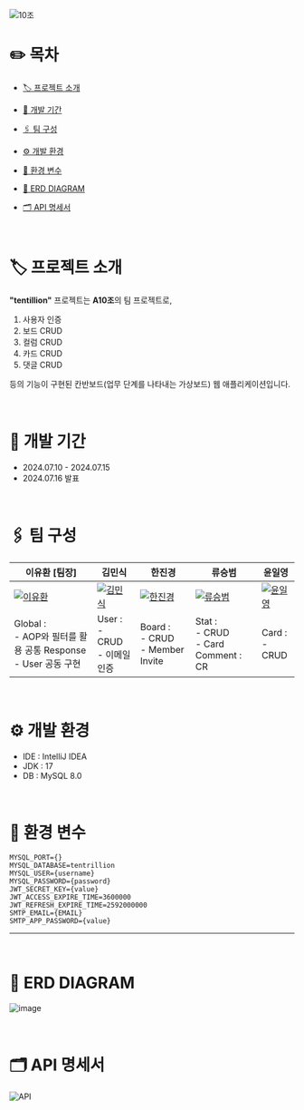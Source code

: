 ![10조](https://github.com/user-attachments/assets/14d64ce4-5dfb-46cb-873e-2b3b46bd15b3)

# ✏️ 목차
* [🏷️ 프로젝트 소개](#a)

* [📆 개발 기간](#b)

* [🖇️ 팀 구성](#c)

* [⚙️ 개발 환경](#d)

* [🔑 환경 변수](#e)

* [📑 ERD DIAGRAM](#f)

* [🗂️ API 명세서](#g)

<br>

<div id="a">
  
# 🏷️ 프로젝트 소개
**"tentillion"** 프로젝트는 **A10조**의 팀 프로젝트로, 
1. 사용자 인증
2. 보드 CRUD
3. 컬럼 CRUD
4. 카드 CRUD
5. 댓글 CRUD

등의 기능이 구현된 칸반보드(업무 단계를 나타내는 가상보드) 웹 애플리케이션입니다.

<br>

<div id="b">
  
# 📆 개발 기간
* 2024.07.10 - 2024.07.15
* 2024.07.16 발표

<br>

<div id="c">

# 🖇️ 팀 구성
| 이유환 [팀장]                         | 김민식                         | 한진경                         | 류승범                         | 윤일영                         |
|-------------------------------|-------------------------------|-------------------------------|-------------------------------|-------------------------------|
| [![이유환](https://github.com/Berithx.png)](https://github.com/Berithx) | [![김민식](https://github.com/minsik0.png)](https://github.com/minsik0) | [![한진경](https://github.com/jkhan94.png)](https://github.com/jkhan94) | [![류승범](https://github.com/W-llama.png)](https://github.com/W-llama) | [![윤일영](https://github.com/1004102.png)](https://github.com/1004102) |
|Global : <br> - AOP와 필터를 활용 공통 Response <br> - User 공동 구현|User : <br> - CRUD <br> - 이메일 인증|Board : <br> - CRUD <br> - Member Invite|Stat : <br> - CRUD <br> - Card Comment : CR|Card : <br> - CRUD

<br>

<div id="d">
 
# ⚙️ 개발 환경
* IDE : IntelliJ IDEA
* JDK : 17
* DB : MySQL 8.0

<br>

<div id="e">

# 🔑 환경 변수
```
MYSQL_PORT={}
MYSQL_DATABASE=tentrillion
MYSQL_USER={username}
MYSQL_PASSWORD={password}
JWT_SECRET_KEY={value}
JWT_ACCESS_EXPIRE_TIME=3600000
JWT_REFRESH_EXPIRE_TIME=2592000000
SMTP_EMAIL={EMAIL}
SMTP_APP_PASSWORD={value}
```
---
<br>

<div id="f">

# 📑 ERD DIAGRAM
![image](https://github.com/user-attachments/assets/7ac6f8cc-0d8b-4e05-a4d7-069c11b2ee95)

<br>

<div id="g">

# 🗂️ API 명세서
![API](https://github.com/user-attachments/assets/27804bba-520c-49fa-acfc-470aeb43940a)
